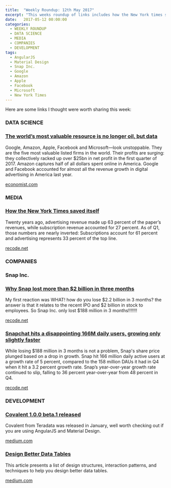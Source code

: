 ```yaml
---
title:  "Weekly Roundup: 12th May 2017"
excerpt: "This weeks roundup of links includes how the New York times saved itself, how data is the new oil and Snap's first results as a public company."
date:   2017-05-12 00:00:00
categories:
  - WEEKLY ROUNDUP
  - DATA SCIENCE
  - MEDIA
  - COMPANIES
  - DEVELOPMENT
tags:
  - AngularJS
  - Material Design
  - Snap Inc.
  - Google
  - Amazon
  - Apple
  - Facebook
  - Microsoft
  - New York Times
---
```


Here are some links I thought were worth sharing this week:

<h3 class="category">DATA SCIENCE</h3>

<div class="item">
	<h3 class="item-header">
		<a href="http://www.economist.com/news/leaders/21721656-data-economy-demands-new-approach-antitrust-rules-worlds-most-valuable-resource">The world’s most valuable resource is no longer oil, but data</a>
	</h3>
	<p>
		Google, Amazon, Apple, Facebook and Microsoft—look unstoppable. They are the five most valuable listed firms in the world. Their profits are surging: they collectively racked up over $25bn in net profit in the first quarter of 2017. Amazon captures half of all dollars spent online in America. Google and Facebook accounted for almost all the revenue growth in digital advertising in America last year.
	</p>
	<span class="item-footer">
		<a href="http://www.economist.com/news/leaders/21721656-data-economy-demands-new-approach-antitrust-rules-worlds-most-valuable-resource">economist.com</a>
	</span>
</div>

<h3 class="category">MEDIA</h3>

<div class="item">
	<h3 class="item-header">
		<a href="https://www.recode.net/2017/5/4/15550052/new-york-times-subscription-advertising-revenue-chart">How the New York Times saved itself</a>
	</h3>
	<p>
		Twenty years ago, advertising revenue made up 63 percent of the paper’s revenues, while subscription revenue accounted for 27 percent. As of Q1, those numbers are nearly inverted: Subscriptions account for 61 percent and advertising represents 33 percent of the top line.
	</p>
	<span class="item-footer">
		<a href="https://www.recode.net/2017/5/4/15550052/new-york-times-subscription-advertising-revenue-chart">recode.net</a>
	</span>
</div>

<h3 class="category">COMPANIES</h3>

<h3>Snap Inc.</h3>

<div class="item">
	<h3 class="item-header">
		<a href="https://www.recode.net/2017/5/10/15617740/snapchat-two-billion-loss-evan-spiegel-stock-compensation-q1-wall-street">Why Snap lost more than $2 billion in three months</a>
	</h3>
	<p>
		My first reaction was WHAT! how do you lose $2.2 billion in 3 months? the answer is that it relates to the recent IPO and $2 billion in stock to employees. So Snap Inc. only lost $188 million in 3 months!!!!!!!
	</p>
	<span class="item-footer">
		<a href="https://www.recode.net/2017/5/10/15617740/snapchat-two-billion-loss-evan-spiegel-stock-compensation-q1-wall-street">recode.net</a>
	</span>
</div>

<div class="item">
	<h3 class="item-header">
		<a href="https://techcrunch.com/2017/05/10/snapchat-user-count/">Snapchat hits a disappointing 166M daily users, growing only slightly faster</a>
	</h3>
	<p>
		While losing $188 million in 3 months is not a problem, Snap's share price plunged based on a drop in growth. Snap hit 166 million daily active users at a growth rate of 5 percent, compared to the 158 million DAUs it had in Q4 when it hit a 3.2 percent growth rate. Snap’s year-over-year growth rate continued to slip, falling to 36 percent year-over-year from 48 percent in Q4.
	</p>
	<span class="item-footer">
		<a href="https://techcrunch.com/2017/05/10/snapchat-user-count/">recode.net</a>
	</span>
</div>

<h3 class="category">DEVELOPMENT</h3>

<div class="item">
	<h3 class="item-header">
		<a href="https://medium.com/covalent-ui/covalent-1-0-0-beta-1-released-e3c2d07fdfc2">Covalent 1.0.0 beta.1 released</a>
	</h3>
	<p>
		Covalent from Teradata was released in January, well worth checking out if you are using AngularJS and Material Design.
	</p>
	<span class="item-footer">
		<a href="https://medium.com/covalent-ui/covalent-1-0-0-beta-1-released-e3c2d07fdfc2">medium.com</a>
	</span>
</div>

<div class="item">
	<h3 class="item-header">
		<a href="https://uxdesign.cc/design-better-data-tables-4ecc99d23356">Design Better Data Tables</a>
	</h3>
	<p>
		This article presents a list of design structures, interaction patterns, and techniques to help you design better data tables.
	</p>
	<span class="item-footer">
		<a href="https://uxdesign.cc/design-better-data-tables-4ecc99d23356">medium.com</a>
	</span>
</div>